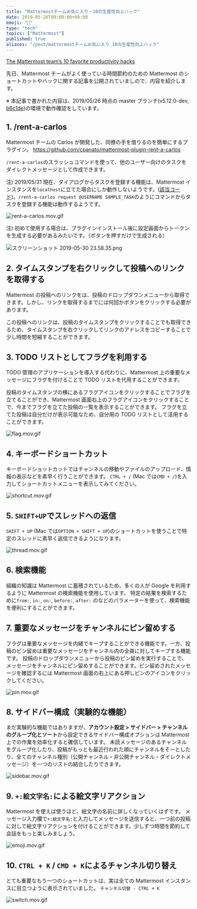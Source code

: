 ```yaml
---
title: "Mattermostチームお気に入り・10の生産性向上ハック"
date: 2019-05-26T00:00:00+09:00
emoji: "📣"
type: "tech"
topics: ["Mattermost"]
published: true
aliases: "/post/mattermostチームお気に入り_10の生産性向上ハック"
---
```


[The Mattermost team’s 10 favorite productivity hacks](https://mattermost.com/blog/the-mattermost-teams-10-favorite-productivity-hacks/)

先日、Mattermost チームがよく使っている時間節約のための Mattermost のショートカットやハックに関する記事を公開されていましので、内容を紹介します。

※ 本記事で書かれた内容は、2019/05/26 時点の master ブランチ(v5.12.0-dev, [b6c1de](https://github.com/mattermost/mattermost-server/commit/fb6c1debf08023079174421071ca2022b92afb2d))の環境で動作確認をしています。

## 1. /rent-a-carlos

Mattermost チームの Carlos が開発した、同僚の手を借りるのを簡単にするプラグイン。
https://github.com/cpanato/mattermost-plugin-rent-a-carlos

`/rent-a-carlos`のスラッシュコマンドを使って、他のユーザー向けのタスクをダイレクトメッセージとして作成できます。

注) 2019/05/31 現在、ダイアログからタスクを登録する機能は、Mattermost インスタンスを`localhost`に立てた場合にしか動作しないようです。([該当コード](https://github.com/cpanato/mattermost-plugin-rent-a-carlos/blob/master/server/commands.go#L206))。`/rent-a-carlos request @USERNAME SAMPLE_TASK`のようにコマンドからタスクを登録する機能は動作するようです。

![rent-a-carlos.mov.gif](https://qiita-image-store.s3.ap-northeast-1.amazonaws.com/0/9891/b0b4b7e8-72bb-804e-0146-440d31d76b07.gif)

注) 初めて使用する場合は、プラグインインストール後に設定画面からトークンを生成する必要があるみたいです。（ボタンを押すだけで生成される）

![スクリーンショット 2019-05-30 23.58.35.png](https://qiita-image-store.s3.ap-northeast-1.amazonaws.com/0/9891/54c56815-87db-34a4-0570-b54f93be6d75.png)

## 2. タイムスタンプを右クリックして投稿へのリンクを取得する

Mattermost の投稿へのリンクをは、投稿のドロップダウンメニューから取得できます。しかし、リンクを取得するまでには何回かボタンをクリックする必要があります。

この投稿へのリンクは、投稿のタイムスタンプをクリックすることでも取得できるため、タイムスタンプを右クリックしてリンクのアドレスをコピーすることで少し時間を短縮することができます。

## 3. TODO リストとしてフラグを利用する

TODO 管理のアプリケーションを導入する代わりに、Mattermost 上の重要なメッセージにフラグを付けることで TODO リストを代用することができます。

投稿のタイムスタンプの横にあるフラグアイコンをクリックすることでフラグを立てることができ、Mattermost 画面右上のフラグアイコンをクリックすることで、今までフラグを立てた投稿の一覧を表示することができます。
フラグを立てた投稿は自分だけが表示可能なため、自分用の TODO リストとして活用することができます。

![flag.mov.gif](https://qiita-image-store.s3.ap-northeast-1.amazonaws.com/0/9891/650afd45-7978-0bf3-370a-44a2f0e4d213.gif)

## 4. キーボードショートカット

キーボードショットカットではチャンネルの移動やファイルのアップロード、情報の表示などを素早く行うことができます。
`CTRL + /` (Mac では`CMD + /`)を入力してショートカットメニューを表示してみてください。

![shortcut.mov.gif](https://qiita-image-store.s3.ap-northeast-1.amazonaws.com/0/9891/ec2940ec-77e4-f681-186c-3eac80560ad9.gif)

## 5. `SHIFT+UP`でスレッドへの返信

`SHIFT + UP` (Mac では`OPTION + SHIFT + UP`)のショートカットを使うことで特定のスレッドに素早く返信できるようになります。

![thread.mov.gif](https://qiita-image-store.s3.ap-northeast-1.amazonaws.com/0/9891/e2a57917-214c-bd3c-22cc-1979ebe76f03.gif)

## 6. 検索機能

組織の知識は Mattermost に蓄積されているため、多くの人が Google を利用するように Mattermost の検索機能を使用しています。
特定の結果を検索するために`from:`, `in:`, `on:`, `before:`, `after:` のなどのパラメーターを使って、検索機能を便利にすることができます。

## 7. 重要なメッセージをチャンネルにピン留めする

フラグは重要なメッセージを内緒でキープすることができる機能です。一方、投稿のピン留めは重要なメッセージをチャンネル内の全員に対してキープする機能です。
投稿のドロップダウンメニューから投稿のピン留めを実行することで、メッセージをチャンネルにピン留めすることができます。ピン留めされたメッセージを確認するには Mattermost 画面の右上にある押しピンのアイコンをクリックしてください。

![pin.mov.gif](https://qiita-image-store.s3.ap-northeast-1.amazonaws.com/0/9891/d0d89b9a-23b9-a907-2b0b-93aa76a17a08.gif)

## 8. サイドバー構成（実験的な機能）

まだ実験的な機能ではありますが、**アカウント設定 > サイドバー > チャンネルのグループ化とソート**から設定できるサイドバー構成オプションは Mattermost 上での作業を効率化すると確信しています。
未読メッセージのあるチャンネルをグループ化したり、投稿がもっとも最近行われた順にチャンネルをそーとしたり、全てのチャンネル種別（公開チャンネル・非公開チャンネル・ダイレクトメッセージ）を一つのリストの結合したりできます。

![sidebar.mov.gif](https://qiita-image-store.s3.ap-northeast-1.amazonaws.com/0/9891/20bc2983-1a38-3c24-b6e4-da080fbe4eb9.gif)

## 9. `+:絵文字名:`による絵文字リアクション

Mattermost を使えば使うほど、絵文字の名前に詳しくなっていくはずです。
メッセージ入力欄で`+:絵文字名:`と入力してメッセージを送信すると、一つ前の投稿に対して絵文字リアクションを付けることができます。少しずつ時間を節約して会話をもっと楽しみましょう。

![emoji.mov.gif](https://qiita-image-store.s3.ap-northeast-1.amazonaws.com/0/9891/b633f475-3531-0ecb-bd42-f8a0814a1bbb.gif)

## 10. `CTRL + K` / `CMD + K`によるチャンネル切り替え

とても重要なもう一つのショートカットは、実は全ての Mattermost インスタンスに目立つように表示されていました。 `チャンネル切替 - CTRL + K`

![switch.mov.gif](https://qiita-image-store.s3.ap-northeast-1.amazonaws.com/0/9891/8a3d9b54-923e-8e54-cd37-dd4a417f3027.gif)
